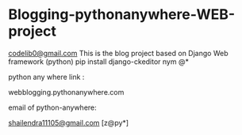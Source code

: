 # Blogging-pythonanywhere-WEB-project
codelib0@gmail.com This is the blog project based on Django Web framework (python)   pip install django-ckeditor nym @*

python any where link :

webblogging.pythonanywhere.com

email of python-anywhere:

shailendra11105@gmail.com
[z@py*]


